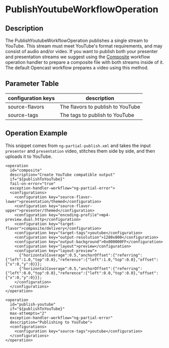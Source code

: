 PublishYoutubeWorkflowOperation
===============================


Description
-----------

The PublishYoutubeWorkflowOperation publishes a single stream to YouTube.  This stream must meet YouTube's format 
requirements, and may consist of audio and/or video.  If you want to publish both your presenter and presentation
streams we suggest using the [Composite](composite-woh.md) workflow operation handler to prepare a composite file
with both streams inside of it.  The default Opencast workflow prepares a video using this method. 


Parameter Table
---------------

|configuration keys         |description                                                                   |
|---------------------------|------------------------------------------------------------------------------|
|source-flavors             |The flavors to publish to YouTube                                             |
|source-tags                |The tags to publish to YouTube                                                |


Operation Example
-----------------

This snippet comes from `ng-partial-publish.xml` and takes the input `presenter` and `presentation` video, stitches
them side by side, and then uploads it to YouTube.

    <operation
      id="composite"
      description="Create YouTube compatible output"
      if="${publishToYouTube}"
      fail-on-error="true"
      exception-handler-workflow="ng-partial-error">
      <configurations>
        <configuration key="source-flavor-lower">presentation/themed</configuration>
        <configuration key="source-flavor-upper">presenter/themed</configuration>
        <configuration key="encoding-profile">mp4-preview.dual.http</configuration>
        <configuration key="target-flavor">composite/delivery</configuration>
        <configuration key="target-tags">youtube</configuration>
        <configuration key="output-resolution">1280x800</configuration>
        <configuration key="output-background">0x000000FF</configuration>
        <configuration key="layout">preview</configuration>
        <configuration key="layout-preview">
          {"horizontalCoverage":0.5,"anchorOffset":{"referring":{"left":1.0,"top":0.0},"reference":{"left":1.0,"top":0.0},"offset":{"x":0,"y":0}}};
          {"horizontalCoverage":0.5,"anchorOffset":{"referring":{"left":0.0,"top":0.0},"reference":{"left":0.0,"top":0.0},"offset":{"x":0,"y":0}}};
        </configuration>
      </configurations>
    </operation>

    <operation
      id="publish-youtube"
      if="${publishToYouTube}"
      max-attempts="2"
      exception-handler-workflow="ng-partial-error"
      description="Publishing to YouTube">
      <configurations>
        <configuration key="source-tags">youtube</configuration>
      </configurations>
    </operation>
